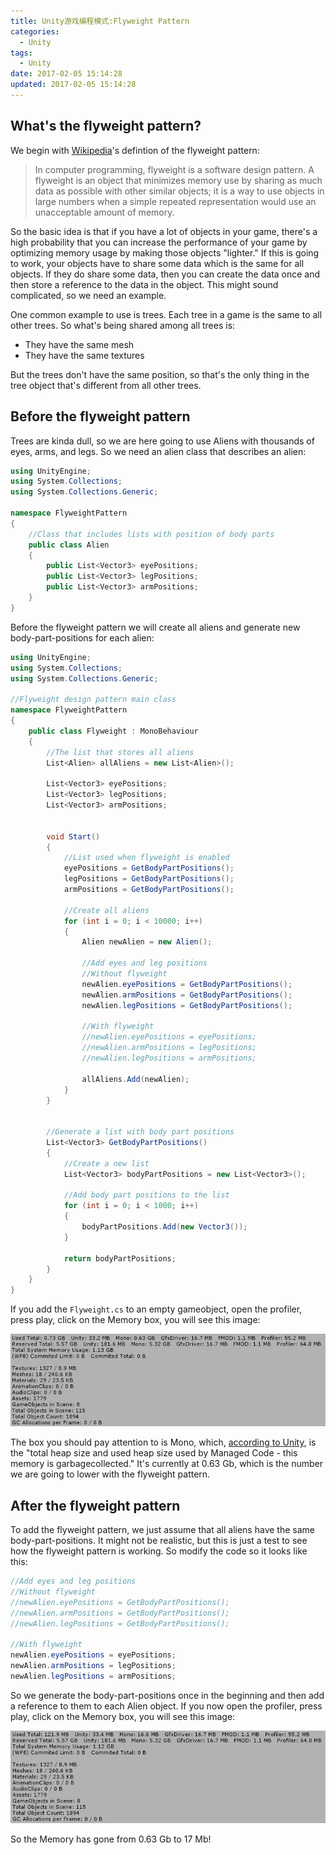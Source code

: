 ```yaml
---
title: Unity游戏编程模式:Flyweight Pattern
categories: 
  - Unity
tags:
  - Unity
date: 2017-02-05 15:14:28
updated: 2017-02-05 15:14:28
---
```


## What's the flyweight pattern?

We begin with [Wikipedia](https://en.wikipedia.org/wiki/Flyweight_pattern)'s defintion of the flyweight pattern:

> In computer programming, flyweight is a software design pattern. A flyweight is an object that minimizes memory use by sharing as much data as possible with other similar objects; it is a way to use objects in large numbers when a simple repeated representation would use an unacceptable amount of memory.

<!--more-->

So the basic idea is that if you have a lot of objects in your game, there's a high probability that you can increase the performance of your game by optimizing memory usage by making those objects "lighter." If this is going to work, your objects have to share some data which is the same for all objects. If they do share some data, then you can create the data once and then store a reference to the data in the object. This might sound complicated, so we need an example.

One common example to use is trees. Each tree in a game is the same to all other trees. So what's being shared among all trees is:

* They have the same mesh
* They have the same textures

But the trees don't have the same position, so that's the only thing in the tree object that's different from all other trees.

## Before the flyweight pattern

Trees are kinda dull, so we are here going to use Aliens with thousands of eyes, arms, and legs. So we need an alien class that describes an alien:

```cs
using UnityEngine;
using System.Collections;
using System.Collections.Generic;

namespace FlyweightPattern
{
    //Class that includes lists with position of body parts
    public class Alien
    {
        public List<Vector3> eyePositions;
        public List<Vector3> legPositions;
        public List<Vector3> armPositions;
    }
}
```

Before the flyweight pattern we will create all aliens and generate new body-part-positions for each alien:

```cs
using UnityEngine;
using System.Collections;
using System.Collections.Generic;

//Flyweight design pattern main class
namespace FlyweightPattern
{
    public class Flyweight : MonoBehaviour
    {
        //The list that stores all aliens
        List<Alien> allAliens = new List<Alien>();

        List<Vector3> eyePositions;
        List<Vector3> legPositions;
        List<Vector3> armPositions;


        void Start()
        {
            //List used when flyweight is enabled
            eyePositions = GetBodyPartPositions();
            legPositions = GetBodyPartPositions();
            armPositions = GetBodyPartPositions();
            
            //Create all aliens
            for (int i = 0; i < 10000; i++)
            {
                Alien newAlien = new Alien();

                //Add eyes and leg positions
                //Without flyweight
                newAlien.eyePositions = GetBodyPartPositions();
                newAlien.armPositions = GetBodyPartPositions();
                newAlien.legPositions = GetBodyPartPositions();

                //With flyweight
                //newAlien.eyePositions = eyePositions;
                //newAlien.armPositions = legPositions;
                //newAlien.legPositions = armPositions;

                allAliens.Add(newAlien);
            }
        }


        //Generate a list with body part positions
        List<Vector3> GetBodyPartPositions()
        {
            //Create a new list
            List<Vector3> bodyPartPositions = new List<Vector3>();

            //Add body part positions to the list
            for (int i = 0; i < 1000; i++)
            {
                bodyPartPositions.Add(new Vector3());
            }

            return bodyPartPositions;
        }
    }
}
```

If you add the `Flyweight.cs` to an empty gameobject, open the profiler, press play, click on the Memory box, you will see this image:

![Unity profiler memory without flyweight pattern](https://raw.githubusercontent.com/tospan/tospan.github.io/source/source/_images/unity/memory-without-flyweight.png)

The box you should pay attention to is Mono, which, [according to Unity](http://docs.unity3d.com/Manual/ProfilerMemory.html), is the "total heap size and used heap size used by Managed Code - this memory is garbagecollected." It's currently at 0.63 Gb, which is the number we are going to lower with the flyweight pattern.

## After the flyweight pattern

To add the flyweight pattern, we just assume that all aliens have the same body-part-positions. It might not be realistic, but this is just a test to see how the flyweight pattern is working. So modify the code so it looks like this:

```cs
//Add eyes and leg positions
//Without flyweight
//newAlien.eyePositions = GetBodyPartPositions();
//newAlien.armPositions = GetBodyPartPositions();
//newAlien.legPositions = GetBodyPartPositions();

//With flyweight
newAlien.eyePositions = eyePositions;
newAlien.armPositions = legPositions;
newAlien.legPositions = armPositions;
```

So we generate the body-part-positions once in the beginning and then add a reference to them to each Alien object. If you now open the profiler, press play, click on the Memory box, you will see this image:

![Unity profiler memory with flyweight pattern](https://raw.githubusercontent.com/tospan/tospan.github.io/source/source/_images/unity/memory-with-flyweight.png)

So the Memory has gone from 0.63 Gb to 17 Mb!